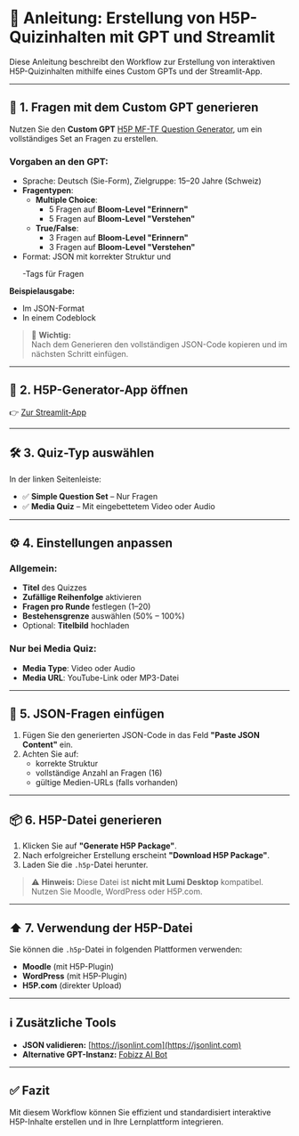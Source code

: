 # 📘 Anleitung: Erstellung von H5P-Quizinhalten mit GPT und Streamlit

Diese Anleitung beschreibt den Workflow zur Erstellung von interaktiven H5P-Quizinhalten mithilfe eines Custom GPTs und der Streamlit-App.

---

## 🧠 1. Fragen mit dem Custom GPT generieren

Nutzen Sie den **Custom GPT** [H5P MF-TF Question Generator](https://chatgpt.com/g/g-67738981e5e081919b6fc8e93e287453-h5p-mf-tf), um ein vollständiges Set an Fragen zu erstellen.

### Vorgaben an den GPT:

- Sprache: Deutsch (Sie-Form), Zielgruppe: 15–20 Jahre (Schweiz)
- **Fragentypen**:
  - **Multiple Choice**:
    - 5 Fragen auf **Bloom-Level "Erinnern"**
    - 5 Fragen auf **Bloom-Level "Verstehen"**
  - **True/False**:
    - 3 Fragen auf **Bloom-Level "Erinnern"**
    - 3 Fragen auf **Bloom-Level "Verstehen"**
- Format: JSON mit korrekter Struktur und <p>-Tags für Fragen

**Beispielausgabe:**
- Im JSON-Format
- In einem Codeblock

> 📌 **Wichtig:**  
> Nach dem Generieren den vollständigen JSON-Code kopieren und im nächsten Schritt einfügen.

---

## 🧩 2. H5P-Generator-App öffnen

👉 [Zur Streamlit-App](https://h5p-content.streamlit.app/)

---

## 🛠️ 3. Quiz-Typ auswählen

In der linken Seitenleiste:

- ✅ **Simple Question Set** – Nur Fragen
- ✅ **Media Quiz** – Mit eingebettetem Video oder Audio

---

## ⚙️ 4. Einstellungen anpassen

### Allgemein:

- **Titel** des Quizzes
- **Zufällige Reihenfolge** aktivieren
- **Fragen pro Runde** festlegen (1–20)
- **Bestehensgrenze** auswählen (50% – 100%)
- Optional: **Titelbild** hochladen

### Nur bei Media Quiz:

- **Media Type**: Video oder Audio
- **Media URL**: YouTube-Link oder MP3-Datei

---

## 📝 5. JSON-Fragen einfügen

1. Fügen Sie den generierten JSON-Code in das Feld **"Paste JSON Content"** ein.
2. Achten Sie auf:
   - korrekte Struktur
   - vollständige Anzahl an Fragen (16)
   - gültige Medien-URLs (falls vorhanden)

---

## 📦 6. H5P-Datei generieren

1. Klicken Sie auf **"Generate H5P Package"**.
2. Nach erfolgreicher Erstellung erscheint **"Download H5P Package"**.
3. Laden Sie die `.h5p`-Datei herunter.

> ⚠️ **Hinweis:** Diese Datei ist **nicht mit Lumi Desktop** kompatibel. Nutzen Sie Moodle, WordPress oder H5P.com.

---

## ⬆️ 7. Verwendung der H5P-Datei

Sie können die `.h5p`-Datei in folgenden Plattformen verwenden:

- **Moodle** (mit H5P-Plugin)
- **WordPress** (mit H5P-Plugin)
- **H5P.com** (direkter Upload)

---

## ℹ️ Zusätzliche Tools

- **JSON validieren:** [https://jsonlint.com](https://jsonlint.com)
- **Alternative GPT-Instanz:** [Fobizz AI Bot](https://tools.fobizz.com/ai/chats/public_assistants/fb5dfcca-6773-4da2-a468-a10daf149c42?token=969f9f7ef6be8cdabb3258da9155f943)

---

## ✅ Fazit

Mit diesem Workflow können Sie effizient und standardisiert interaktive H5P-Inhalte erstellen und in Ihre Lernplattform integrieren.
